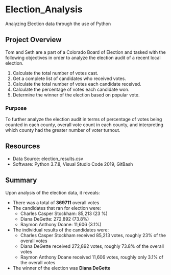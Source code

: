 # Election_Analysis
Analyzing Election data through the use of Python


## Project Overview
Tom and Seth are a part of a Colorado Board of Election and tasked with the following objectives in order to analyze the election audit of a recent local election.

1. Calculate the total number of votes cast.
2. Get a complete list of candidates who received votes.
3. Calculate the total number of votes each candidate received.
4. Calculate the percentage of votes each candidate won.
5. Determine the winner of the election based on popular vote.

### Purpose
To further analyze the election audit in terms of percentage of votes being counted in each county, overall vote count in each county, and interpreting which county had the greater number of voter turnout.

## Resources
- Data Source: election_results.csv
- Software: Python 3.7.8, Visual Studio Code 2019, GitBash

## Summary
Upon analysis of the election data, it reveals:
- There was a total of **369711** overall votes
- The candidates that ran for election were:
    - Charles Casper Stockham: 85,213 (23 %)
    - Diana DeGette: 272,892 (73.8%)
    - Raymon Anthony Doane: 11,606 (3.1%)
- The individual results of the candidates were:
    - Charles Casper Stockham received 85,213 votes, roughly 23% of the overall votes
    - Diana DeGette received 272,892 votes, roughly 73.8% of the overall votes
    - Raymon Anthony Doane received 11,606 votes, roughly only 3.1% of the overall votes
- The winner of the election was **Diana DeGette**
    

